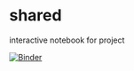 # shared
interactive notebook for project

[![Binder](https://mybinder.org/badge_logo.svg)](https://mybinder.org/v2/gh/callmegunther/shared/main?filepath=notebook.ipynb)
